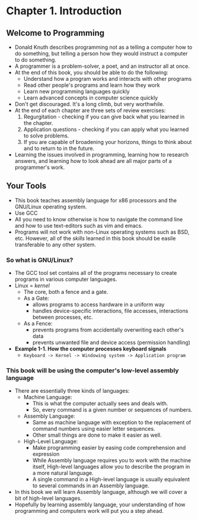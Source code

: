 # Chapter 1. Introduction
 
## Welcome to Programming
- Donald Knuth describes programming not as a telling a computer how to do something, but telling a person how they would instruct a computer to do something.
- A programmer is a problem-solver, a poet, and an instructor all at once.
- At the end of this book, you should be able to do the following:
	- Understand how a program works and interacts with other programs
	- Read other people's programs and learn how they work
	- Learn new programming languages quickly
	- Learn advanced concepts in computer science quickly
- Don't get discouraged. It's a long climb, but very worthwhile.
- At the end of each chapter are three sets of review exercises:
	1. Regurgitation - checking if you can give back what you learned in the chapter.
	2. Application questions - checking if you can apply what you learned to solve problems.
	3. If you are capable of broadening your horizons, things to think about and to return to in the future.
- Learning the issues involved in programming, learning how to research answers, and learning how to look ahead are all major parts of a programmer's work.

## Your Tools
- This book teaches assembly language for x86 processors and the GNU/Linux operating system.
- Use GCC
- All you need to know otherwise is how to navigate the command line and how to use text-editors such as vim and emacs.
- Programs will not work with non-Linux operating systems such as BSD, etc. However, all of the *skills* learned in this book should be easile transferable to any other system.

### So what is GNU/Linux?
- The GCC tool set contains all of the programs necessary to create programs in various computer languages.
- Linux = *kernel*
	- The core, both a fence and a gate.
	- As a Gate:
		- allows programs to access hardware in a uniform way
		- handles device-specific interactions, file accesses, interactions between processes, etc.
	- As a Fence:
		- prevents programs from accidentally overwriting each other's data
		- prevents unwanted file and device access (permission handling)
- **Example 1-1. How the computer processes keyboard signals**
	- `Keyboard -> Kernel -> Windowing system -> Application program`

### This book will be using the computer's low-level assembly language
- There are essentially three kinds of languages:
	- Machine Language:
		- This is what the computer actually sees and deals with.
		- So, every command is a given number or sequences of numbers.
	- Assembly Language:
		- Same as machine language with exception to the replacement of command numbers using easier letter sequences.
		- Other small things are done to make it easier as well.
	- High-Level Language:
		- Make programming easier by easing code comprehension and expression
		- While Assembly language requires you to work with the machine itself, High-level languages allow you to describe the program in a more natural language.
		- A single command in a High-level language is usually equivalent to several commands in an Assembly language.
- In this book we will learn Assembly language, although we will cover a bit of high-level languages.
- Hopefully by learning assembly language, your understanding of how programming and computers work will put you a step ahead.
